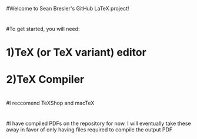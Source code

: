 #Welcome to Sean Bresler's GitHub LaTeX project!
#
#To get started, you will need:
#	1)TeX (or TeX variant) editor
#	2)TeX Compiler
#
#I reccomend TeXShop and macTeX
#
#I have compiled PDFs on the repository for now. I will eventually take these	away in favor of only having files required to compile the output PDF
#
